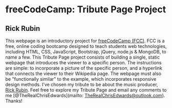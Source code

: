 # freeCodeCamp: Tribute Page Project
## Rick Rubin

This webpage is an introductory project for [freeCodeCamp (FCC)](http://www.freecodecamp.com). FCC is a free, online coding bootcamp designed to teach students web technologies, including HTML, CSS, JavaScript, Bootstrap, jQuery, node.js & MongoDB, to name a few. This Tribute Page project consists of building a single, static webpage that introduces the viewer to a specific person. The instructions are simple: to incorporate a picture of the specific person, and a hyperlink that connects the viewer to their Wikipedia page. The webpage must also be "functionally similar" to the example, which incorporates responsive design methods. I've chosen my tribute to be about the music producer, [Rick Rubin](https://en.wikipedia.org/wiki/Rick_Rubin). Feel free to explore my Tribute Page and email any comments to me [@TheRealChrisEdwards](mailto: TheRealChrisEdwards@outlook.com). Thanks!

